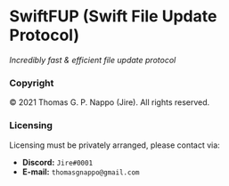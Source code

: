 # SwiftFUP (Swift File Update Protocol)

_Incredibly fast & efficient file update protocol_

### Copyright

© 2021 Thomas G. P. Nappo (Jire). All rights reserved.

### Licensing

Licensing must be privately arranged, please contact via:

* **Discord:** `Jire#0001`
* **E-mail:** `thomasgnappo@gmail.com`